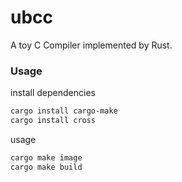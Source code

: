 # ubcc
A toy C Compiler implemented by Rust.


### Usage
install dependencies
```sh
cargo install cargo-make
cargo install cross
```

usage
```sh
cargo make image
cargo make build
```